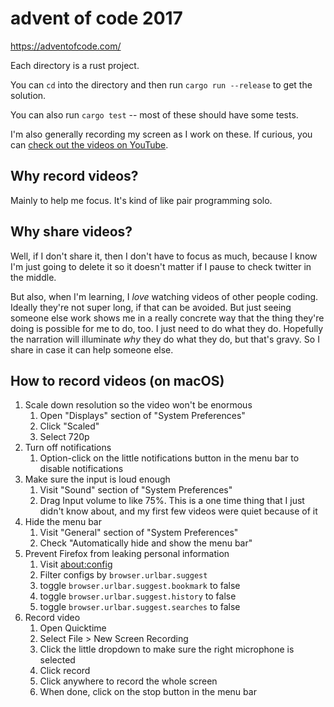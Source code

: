 # advent of code 2017

<https://adventofcode.com/>

Each directory is a rust project.

You can `cd` into the directory and then run `cargo run --release` to get the solution.

You can also run `cargo test` -- most of these should have some tests.

I'm also generally recording my screen as I work on these.
If curious, you can [check out the videos on YouTube](https://www.youtube.com/playlist?list=PLtKaBKjqBNUf1KmmCUyuVITQ-YoyLZpef).

## Why record videos?

Mainly to help me focus. It's kind of like pair programming solo.

## Why share videos?

Well, if I don't share it, then I don't have to focus as much, because I know I'm just going to delete it so it doesn't matter if I pause to check twitter in the middle.

But also, when I'm learning, I _love_ watching videos of other people coding.
Ideally they're not super long, if that can be avoided.
But just seeing someone else work shows me in a really concrete way that the thing they're doing is possible for me to do, too.
I just need to do what they do.
Hopefully the narration will illuminate _why_ they do what they do, but that's gravy.
So I share in case it can help someone else.

## How to record videos (on macOS)

1. Scale down resolution so the video won't be enormous
    1. Open "Displays" section of "System Preferences"
    1. Click "Scaled"
    1. Select 720p
1. Turn off notifications
    1. Option-click on the little notifications button in the menu bar to disable notifications
1. Make sure the input is loud enough
    1. Visit "Sound" section of "System Preferences"
    1. Drag Input volume to like 75%. This is a one time thing that I just didn't know about, and my first few videos were quiet because of it
1. Hide the menu bar
    1. Visit "General" section of "System Preferences"
    1. Check "Automatically hide and show the menu bar"
1. Prevent Firefox from leaking personal information
    1. Visit <about:config>
    1. Filter configs by `browser.urlbar.suggest`
    1. toggle `browser.urlbar.suggest.bookmark` to false
    1. toggle `browser.urlbar.suggest.history` to false
    1. toggle `browser.urlbar.suggest.searches` to false
1. Record video
    1. Open Quicktime
    1. Select File > New Screen Recording
    1. Click the little dropdown to make sure the right microphone is selected
    1. Click record
    1. Click anywhere to record the whole screen
    1. When done, click on the stop button in the menu bar
